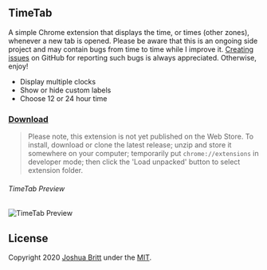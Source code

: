 ## TimeTab

A simple Chrome extension that displays the time, or times (other zones), whenever a new tab is opened. Please be aware that this is an ongoing side project and may contain bugs from time to time while I improve it. [Creating issues](https://github.com/MEDIA76/timetab/issues) on GitHub for reporting such bugs is always appreciated. Otherwise, enjoy!

- Display multiple clocks
- Show or hide custom labels
- Choose 12 or 24 hour time

### [Download](https://github.com/MEDIA76/timetab/releases/latest/download/timetab.zip)

> Please note, this extension is not yet published on the Web Store. To install, download or clone the latest release; unzip and store it somewhere on your computer; temporarily put `chrome://extensions` in developer mode; then click the 'Load unpacked' button to select extension folder.

###### TimeTab Preview

![TimeTab Preview](https://user-images.githubusercontent.com/13763302/74627097-6c391780-5117-11ea-9593-4757e5b71c79.png)

## License

Copyright 2020 [Joshua Britt](https://github.com/capachow) under the [MIT](LICENSE.md).